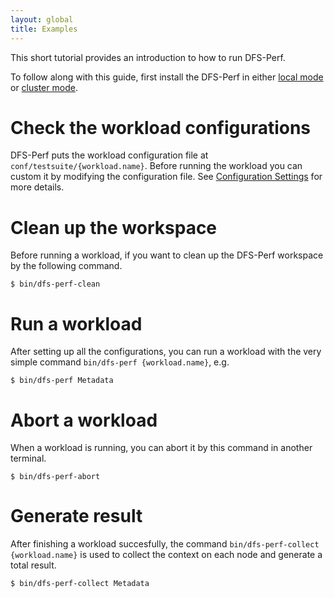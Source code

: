```yaml
---
layout: global
title: Examples
---
```


This short tutorial provides an introduction to how to run DFS-Perf. 

To follow along with this guide, first install the DFS-Perf in either [local mode](Running-DFS-Perf-Locally.html) or [cluster mode](Running-DFS-Perf-on-a-Cluster.html).

# Check the workload configurations
DFS-Perf puts the workload configuration file at `conf/testsuite/{workload.name}`. Before running the workload you can custom it by modifying the configuration file. See [Configuration Settings](Configuration-Settings.html) for more details.

# Clean up the workspace
Before running a workload, if you want to clean up the DFS-Perf workspace by the following command.

    $ bin/dfs-perf-clean

# Run a workload
After setting up all the configurations, you can run a workload with the very simple command `bin/dfs-perf {workload.name}`, e.g.

    $ bin/dfs-perf Metadata

# Abort a workload
When a workload is running, you can abort it by this command in another terminal.

    $ bin/dfs-perf-abort

# Generate result
After finishing a workload succesfully, the command `bin/dfs-perf-collect {workload.name}` is used to collect the context on each node and generate a total result.

    $ bin/dfs-perf-collect Metadata